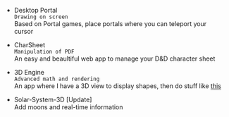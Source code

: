 - Desktop Portal  
  `Drawing on screen`    
  Based on Portal games, place portals where you can teleport your cursor  

- CharSheet  
  `Manipulation of PDF`  
  An easy and beaultiful web app to manage your D&D character sheet  

- 3D Engine  
  `Advanced math and rendering`  
  An app where I have a 3D view to display shapes, then do stuff like [this](https://youtu.be/r_It_X7v-1E?si=Dh6qQodImyDfyQef)  

- Solar-System-3D [Update]  
  Add moons and real-time information  
